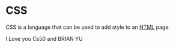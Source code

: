 # CSS



CSS is a language that can be used to add style to an [HTML](/wiki/HTML) page.



 I Love you Cs50 and BRIAN YU
